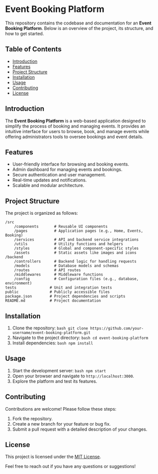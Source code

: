 # Event Booking Platform

This repository contains the codebase and documentation for an **Event Booking Platform**. Below is an overview of the project, its structure, and how to get started.

## Table of Contents
- [Introduction](#introduction)
- [Features](#features)
- [Project Structure](#project-structure)
- [Installation](#installation)
- [Usage](#usage)
- [Contributing](#contributing)
- [License](#license)

## Introduction
The **Event Booking Platform** is a web-based application designed to simplify the process of booking and managing events. It provides an intuitive interface for users to browse, book, and manage events while offering administrators tools to oversee bookings and event details.

## Features
- User-friendly interface for browsing and booking events.
- Admin dashboard for managing events and bookings.
- Secure authentication and user management.
- Real-time updates and notifications.
- Scalable and modular architecture.

## Project Structure
The project is organized as follows:
```
/src
    /components       # Reusable UI components
    /pages            # Application pages (e.g., Home, Events, Booking)
    /services         # API and backend service integrations
    /utils            # Utility functions and helpers
    /styles           # Global and component-specific styles
    /assets           # Static assets like images and icons
/backend
    /controllers      # Backend logic for handling requests
    /models           # Database models and schemas
    /routes           # API routes
    /middlewares      # Middleware functions
    /config           # Configuration files (e.g., database, environment)
tests               # Unit and integration tests
public              # Publicly accessible files
package.json        # Project dependencies and scripts
README.md           # Project documentation
```

## Installation
1. Clone the repository:
        ```bash
        git clone https://github.com/your-username/event-booking-platform.git
        ```
2. Navigate to the project directory:
        ```bash
        cd event-booking-platform
        ```
3. Install dependencies:
        ```bash
        npm install
        ```

## Usage
1. Start the development server:
        ```bash
        npm start
        ```
2. Open your browser and navigate to `http://localhost:3000`.
3. Explore the platform and test its features.

## Contributing
Contributions are welcome! Please follow these steps:
1. Fork the repository.
2. Create a new branch for your feature or bug fix.
3. Submit a pull request with a detailed description of your changes.

## License
This project is licensed under the [MIT License](LICENSE).

Feel free to reach out if you have any questions or suggestions!